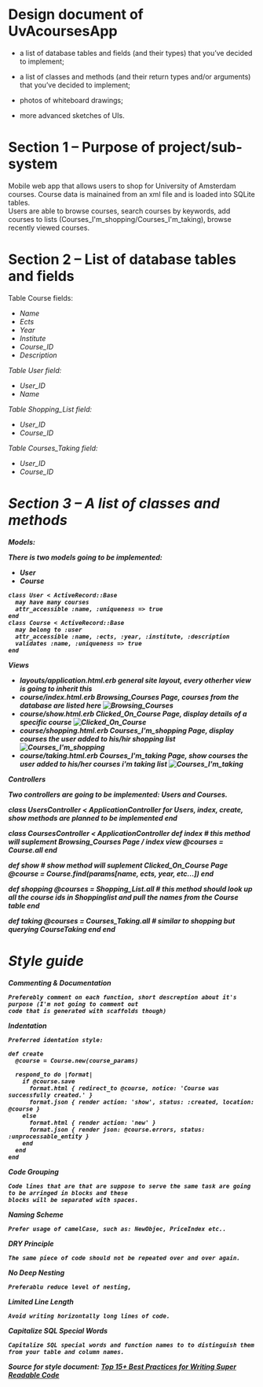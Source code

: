 Design document of UvAcoursesApp
=============

- a list of database tables and fields (and their types) that you’ve decided to implement;

- a list of classes and methods (and their return types and/or arguments) that you’ve decided to implement;

- photos of whiteboard drawings;

- more advanced sketches of UIs.

# Section 1 – Purpose of project/sub-system
Mobile web app that allows users to shop for University of Amsterdam courses. Course data is mainained from an xml file and 
is loaded into SQLite tables.
<br>Users are able to browse courses, search courses by keywords,
add courses to lists (Courses_I'm_shopping/Courses_I'm_taking), browse recently viewed courses.

# Section 2 – List of database tables and fields

Table Course fields:
<ul><i>
<li>Name</li>
<li>Ects</li>
<li>Year</li>
<li>Institute</li>
<li>Course_ID</li>
<li>Description</li>
</ul>

Table User field:
<ul><i>
<li>User_ID</li>
<li>Name</li>
</ul>

Table Shopping_List field:
<ul><i>
<li>User_ID</li>
<li>Course_ID</li>
</ul>

Table Courses_Taking field:
<ul><i>
<li>User_ID</li>
<li>Course_ID</li>
</ul>

# Section 3 – A list of classes and methods

<b>Models:

There is two models going to be implemented:
<ul><i>
<li>User</li>
<li>Course</li>
</ul>

    class User < ActiveRecord::Base
      may have many courses
      attr_accessible :name, :uniqueness => true
    end
    class Course < ActiveRecord::Base
      may belong to :user
      attr_accessible :name, :ects, :year, :institute, :description
      validates :name, :uniqueness => true
    end

<b>Views
<ul>
<li>layouts/application.html.erb
general site layout, every otherher view is going to inherit this</li>

<li>course/index.html.erb
Browsing_Courses Page, courses from the database are listed here
<img src="/Browsing_Courses%20(2).png" alt="Browsing_Courses">
</li>
<li>course/show.html.erb
Clicked_On_Course Page, display details of a specific course
<img src="/Clicked_On_Course%20(6).png" alt="Clicked_On_Course">
</li>
<li>course/shopping.html.erb
Courses_I'm_shopping Page, display courses the user added to his/hir shopping list
<img src="/Courses_I'm_shopping%20(3).png" alt="Courses_I'm_shopping">
</li>
<li>course/taking.html.erb
Courses_I'm_taking Page, show courses the user added to his/her courses i'm taking list
<img src="/Courses_I'm_taking%20(4).png" alt="Courses_I'm_taking">
</li>
</ul>

<p><b>Controllers</p>
Two controllers are going to be implemented: Users and Courses.

class UsersController < ApplicationController
for Users, index, create, show methods are planned to be implemented
end

class CoursesController < ApplicationController
  def index # this method will suplement Browsing_Courses Page / index view
    @courses = Course.all
  end
  
  def show # show method will suplement Clicked_On_Course Page
    @course = Course.find(params[name, ects, year, etc...])
  end
  
  def shopping
    @courses = Shopping_List.all # this method should look up all the course ids in Shoppinglist and pull the names
    from the Course table
  end
  
  def taking
    @courses = Courses_Taking.all # similar to shopping but querying CourseTaking
  end
end

# Style guide

Commenting & Documentation

    Preferebly comment on each function, short descreption about it's purpose (I'm not going to comment out
    code that is generated with scaffolds though)

Indentation

    Preferred identation style:

    def create
      @course = Course.new(course_params)
      
      respond_to do |format|
        if @course.save
          format.html { redirect_to @course, notice: 'Course was successfully created.' }
          format.json { render action: 'show', status: :created, location: @course }
        else
          format.html { render action: 'new' }
          format.json { render json: @course.errors, status: :unprocessable_entity }
        end
      end
    end

Code Grouping

    Code lines that are that are suppose to serve the same task are going to be arringed in blocks and these
    blocks will be separated with spaces.

Naming Scheme
    
    Prefer usage of camelCase, such as: NewObjec, PriceIndex etc..
    
DRY Principle

    The same piece of code should not be repeated over and over again.

No Deep Nesting

    Preferablu reduce level of nesting, 

Limited Line Length

    Avoid writing horizontally long lines of code.

Capitalize SQL Special Words

    Capitalize SQL special words and function names to to distinguish them from your table and column names.
    
Source for style document:
<a href='http://net.tutsplus.com/tutorials/html-css-techniques/top-15-best-practices-for-writing-super-readable-code/'>
Top 15+ Best Practices for Writing Super Readable Code</a>
    

